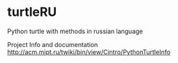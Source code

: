 # turtleRU
Python turtle with methods in russian language

Project Info and documentation
http://acm.mipt.ru/twiki/bin/view/Cintro/PythonTurtleInfo
